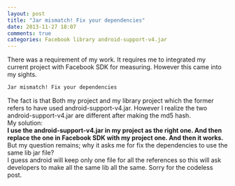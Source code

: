 ```yaml
---
layout: post
title: "Jar mismatch! Fix your dependencies"
date: 2013-11-27 18:07
comments: true
categories: Facebook library android-support-v4.jar
---
```

There was a requirement of my work. It requires me to integrated my current project with Facebook SDK for measuring. However this came into my sights. 
```bash
Jar mismatch! Fix your dependencies 
```
The fact is that Both my project and my library project which the former refers to have used android-support-v4.jar. However I realize the two android-support-v4.jar are different after making the md5 hash.  
My solution:  
**I use the android-support-v4.jar in my project as the right one. And then replace the one in Facebook SDK with my project one. And then it works.**  
But my question remains; why it asks me for fix the dependencies to use the same lib jar file?  
I guess android will keep only one file for all the references so this will ask developers to make all the same lib all the same.
Sorry for the codeless post.
